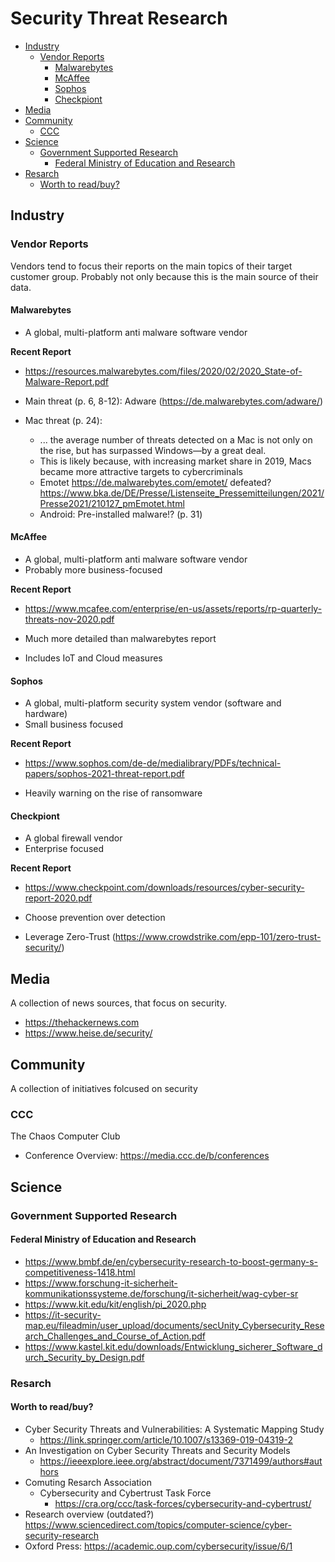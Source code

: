 # Security Threat Research

* [Industry](#industry)
  * [Vendor Reports](#vendor-reports)
    * [Malwarebytes](#malwarebytes)
    * [McAffee](#mcaffee)
    * [Sophos](#sophos)
    * [Checkpiont](#checkpiont)
* [Media](#media)
* [Community](#community)
  * [CCC](#ccc)
* [Science](#science)
  * [Government Supported Research](#government-supported-research)
    * [Federal Ministry of Education and Research](#federal-ministry-of-education-and-research)
* [Resarch](#resarch)
  * [Worth to read/buy?](#worth-to-readbuy)

## Industry 

### Vendor Reports

Vendors tend to focus their reports on the main topics of their target customer group. Probably not only because this is the main source of their data.

#### Malwarebytes 

- A global, multi-platform anti malware software vendor 

**Recent Report** 
- https://resources.malwarebytes.com/files/2020/02/2020_State-of-Malware-Report.pdf

- Main threat (p. 6, 8-12): Adware (https://de.malwarebytes.com/adware/)
- Mac threat (p. 24):
  - ... the average number of threats detected on a Mac is not only on the rise, 
    but has surpassed Windows—by a great deal.
  - This is likely because, with increasing market share in 2019,
    Macs became more attractive targets to cybercriminals
  - Emotet https://de.malwarebytes.com/emotet/ defeated? https://www.bka.de/DE/Presse/Listenseite_Pressemitteilungen/2021/Presse2021/210127_pmEmotet.html
  - Android: Pre-installed malware!? (p. 31)
 
#### McAffee
 
- A global, multi-platform anti malware software vendor 
- Probably more business-focused

**Recent Report** 
- https://www.mcafee.com/enterprise/en-us/assets/reports/rp-quarterly-threats-nov-2020.pdf

- Much more detailed than malwarebytes report
- Includes IoT and Cloud measures

#### Sophos

- A global, multi-platform security system vendor (software and hardware)
- Small business focused

**Recent Report** 
- https://www.sophos.com/de-de/medialibrary/PDFs/technical-papers/sophos-2021-threat-report.pdf

- Heavily warning on the rise of ransomware

#### Checkpiont

- A global firewall vendor
- Enterprise focused

**Recent Report** 
- https://www.checkpoint.com/downloads/resources/cyber-security-report-2020.pdf
  
- Choose prevention over detection
- Leverage Zero-Trust (https://www.crowdstrike.com/epp-101/zero-trust-security/)

## Media

A collection of news sources, that focus on security.

- https://thehackernews.com
- https://www.heise.de/security/

## Community

A collection of initiatives folcused on security

### CCC

The Chaos Computer Club

- Conference Overview: https://media.ccc.de/b/conferences

## Science

### Government Supported Research

#### Federal Ministry of Education and Research

- https://www.bmbf.de/en/cybersecurity-research-to-boost-germany-s-competitiveness-1418.html
- https://www.forschung-it-sicherheit-kommunikationssysteme.de/forschung/it-sicherheit/wag-cyber-sr
- https://www.kit.edu/kit/english/pi_2020.php
- https://it-security-map.eu/fileadmin/user_upload/documents/secUnity_Cybersecurity_Research_Challenges_and_Course_of_Action.pdf
- https://www.kastel.kit.edu/downloads/Entwicklung_sicherer_Software_durch_Security_by_Design.pdf


### Resarch

#### Worth to read/buy?

- Cyber Security Threats and Vulnerabilities: A Systematic Mapping Study
  - https://link.springer.com/article/10.1007/s13369-019-04319-2
- An Investigation on Cyber Security Threats and Security Models
  - https://ieeexplore.ieee.org/abstract/document/7371499/authors#authors
- Comuting Resarch Association
    - Cybersecurity and Cybertrust Task Force
      - https://cra.org/ccc/task-forces/cybersecurity-and-cybertrust/
- Research overview (outdated?) https://www.sciencedirect.com/topics/computer-science/cyber-security-research
- Oxford Press: https://academic.oup.com/cybersecurity/issue/6/1


